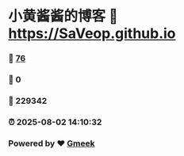 # 小黄酱酱的博客 :link: https://SaVeop.github.io 
### :page_facing_up: [76](https://SaVeop.github.io/tag.html) 
### :speech_balloon: 0 
### :hibiscus: 229342 
### :alarm_clock: 2025-08-02 14:10:32 
### Powered by :heart: [Gmeek](https://github.com/Meekdai/Gmeek)
